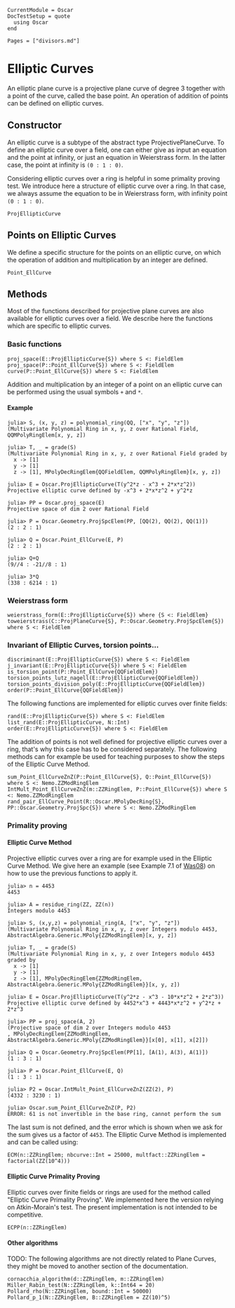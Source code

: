 ```@meta
CurrentModule = Oscar
DocTestSetup = quote
  using Oscar
end
```

```@contents
Pages = ["divisors.md"]
```

# Elliptic Curves

An elliptic plane curve is a projective plane curve of degree 3 together with a point of the curve, called the base point. An operation of addition of points can be defined on elliptic curves.

## Constructor

An elliptic curve is a subtype of the abstract type ProjectivePlaneCurve. To define an elliptic curve over a field, one can either give as input an equation and the point at infinity, or just an equation in Weierstrass form. In the latter case, the point at infinity is ``(0 : 1 : 0)``.

Considering elliptic curves over a ring is helpful in some primality proving test. We introduce here a structure of elliptic curve over a ring. In that case, we always assume the equation to be in Weierstrass form, with infinity point ``(0 : 1 : 0)``.

```@docs
ProjEllipticCurve
```

## Points on Elliptic Curves

We define a specific structure for the points on an elliptic curve, on which the operation of addition and multiplication by an integer are defined.

```@docs
Point_EllCurve
```

## Methods

Most of the functions described for projective plane curves are also available for elliptic curves over a field. We describe here the functions which are specific to elliptic curves.

### Basic functions

```@docs
proj_space(E::ProjEllipticCurve{S}) where S <: FieldElem
proj_space(P::Point_EllCurve{S}) where S <: FieldElem
curve(P::Point_EllCurve{S}) where S <: FieldElem
```

Addition and multiplication by an integer of a point on an elliptic curve can be performed using the usual symbols `+` and `*`.

#### Example

```jldoctest
julia> S, (x, y, z) = polynomial_ring(QQ, ["x", "y", "z"])
(Multivariate Polynomial Ring in x, y, z over Rational Field, QQMPolyRingElem[x, y, z])

julia> T, _ = grade(S)
(Multivariate Polynomial Ring in x, y, z over Rational Field graded by
  x -> [1]
  y -> [1]
  z -> [1], MPolyDecRingElem{QQFieldElem, QQMPolyRingElem}[x, y, z])

julia> E = Oscar.ProjEllipticCurve(T(y^2*z - x^3 + 2*x*z^2))
Projective elliptic curve defined by -x^3 + 2*x*z^2 + y^2*z

julia> PP = Oscar.proj_space(E)
Projective space of dim 2 over Rational Field

julia> P = Oscar.Geometry.ProjSpcElem(PP, [QQ(2), QQ(2), QQ(1)])
(2 : 2 : 1)

julia> Q = Oscar.Point_EllCurve(E, P)
(2 : 2 : 1)

julia> Q+Q
(9//4 : -21//8 : 1)

julia> 3*Q
(338 : 6214 : 1)

```

### Weierstrass form

```@docs
weierstrass_form(E::ProjEllipticCurve{S}) where {S <: FieldElem}
toweierstrass(C::ProjPlaneCurve{S}, P::Oscar.Geometry.ProjSpcElem{S}) where S <: FieldElem
```

### Invariant of Elliptic Curves, torsion points...

```@docs
discriminant(E::ProjEllipticCurve{S}) where S <: FieldElem
j_invariant(E::ProjEllipticCurve{S}) where S <: FieldElem
is_torsion_point(P::Point_EllCurve{QQFieldElem})
torsion_points_lutz_nagell(E::ProjEllipticCurve{QQFieldElem})
torsion_points_division_poly(E::ProjEllipticCurve{QQFieldElem})
order(P::Point_EllCurve{QQFieldElem})
```

The following functions are implemented for elliptic curves over finite fields:

```@docs
rand(E::ProjEllipticCurve{S}) where S <: FieldElem
list_rand(E::ProjEllipticCurve, N::Int)
order(E::ProjEllipticCurve{S}) where S <: FieldElem
```

The addition of points is not well defined for projective elliptic curves over a ring, that's why this case has to be considered separately. The following methods can for example be used for teaching purposes to show the steps of the Elliptic Curve Method.

```@docs
sum_Point_EllCurveZnZ(P::Point_EllCurve{S}, Q::Point_EllCurve{S}) where S <: Nemo.ZZModRingElem
IntMult_Point_EllCurveZnZ(m::ZZRingElem, P::Point_EllCurve{S}) where S <: Nemo.ZZModRingElem
rand_pair_EllCurve_Point(R::Oscar.MPolyDecRing{S}, PP::Oscar.Geometry.ProjSpc{S}) where S <: Nemo.ZZModRingElem
```

### Primality proving

#### Elliptic Curve Method

Projective elliptic curves over a ring are for example used in the Elliptic Curve Method. We give here an example (see Example 7.1 of [Was08](@cite)) on how to use the previous functions to apply it. 

```jldoctest
julia> n = 4453
4453

julia> A = residue_ring(ZZ, ZZ(n))
Integers modulo 4453

julia> S, (x,y,z) = polynomial_ring(A, ["x", "y", "z"])
(Multivariate Polynomial Ring in x, y, z over Integers modulo 4453, AbstractAlgebra.Generic.MPoly{ZZModRingElem}[x, y, z])

julia> T, _ = grade(S)
(Multivariate Polynomial Ring in x, y, z over Integers modulo 4453 graded by
  x -> [1]
  y -> [1]
  z -> [1], MPolyDecRingElem{ZZModRingElem, AbstractAlgebra.Generic.MPoly{ZZModRingElem}}[x, y, z])

julia> E = Oscar.ProjEllipticCurve(T(y^2*z - x^3 - 10*x*z^2 + 2*z^3))
Projective elliptic curve defined by 4452*x^3 + 4443*x*z^2 + y^2*z + 2*z^3

julia> PP = proj_space(A, 2)
(Projective space of dim 2 over Integers modulo 4453
, MPolyDecRingElem{ZZModRingElem, AbstractAlgebra.Generic.MPoly{ZZModRingElem}}[x[0], x[1], x[2]])

julia> Q = Oscar.Geometry.ProjSpcElem(PP[1], [A(1), A(3), A(1)])
(1 : 3 : 1)

julia> P = Oscar.Point_EllCurve(E, Q)
(1 : 3 : 1)

julia> P2 = Oscar.IntMult_Point_EllCurveZnZ(ZZ(2), P)
(4332 : 3230 : 1)

julia> Oscar.sum_Point_EllCurveZnZ(P, P2)
ERROR: 61 is not invertible in the base ring, cannot perform the sum

```

The last sum is not defined, and the error which is shown when we ask for the sum gives us a factor of `4453`. The Elliptic Curve Method is implemented and can be called using:

```@docs
ECM(n::ZZRingElem; nbcurve::Int = 25000, multfact::ZZRingElem = factorial(ZZ(10^4)))
```

#### Elliptic Curve Primality Proving

Elliptic curves over finite fields or rings are used for the method called "Elliptic Curve Primality Proving". We implemented here the version relying on Atkin-Morain's test. The present implementation is not intended to be competitive.

```@docs
ECPP(n::ZZRingElem)
```

#### Other algorithms

TODO: The following algorithms are not directly related to Plane Curves, they might be moved to another section of the documentation.

```@docs
cornacchia_algorithm(d::ZZRingElem, m::ZZRingElem)
Miller_Rabin_test(N::ZZRingElem, k::Int64 = 20)
Pollard_rho(N::ZZRingElem, bound::Int = 50000)
Pollard_p_1(N::ZZRingElem, B::ZZRingElem = ZZ(10)^5)
```




